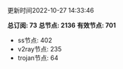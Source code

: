更新时间2022-10-27 14:33:46

**总订阅: 73**
**总节点: 2136**
**有效节点: 701**
- ss节点: 402
- v2ray节点: 235
- trojan节点: 64
